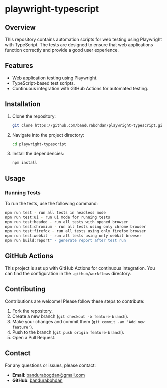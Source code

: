 # playwright-typescript

## Overview

This repository contains automation scripts for web testing using Playwright with TypeScript. The tests are designed to ensure that web applications function correctly and provide a good user experience.

## Features

- Web application testing using Playwright.
- TypeScript-based test scripts.
- Continuous integration with GitHub Actions for automated testing.


## Installation

1. Clone the repository:

    ```bash
    git clone https://github.com/bandurabohdan/playwright-typescript.git
    ```

2. Navigate into the project directory:

    ```bash
    cd playwright-typescript
    ```

3. Install the dependencies:

    ```bash
    npm install
    ```

## Usage

### Running Tests

To run the tests, use the following command:

```bash
npm run test - run all tests in headless mode
npm run test:ui - run ui mode for running tests
npm run test:headed - run all tests with opened browser
npm run test:chromium - run all tests using only chrome browser
npm run test:firefox - run all tests using only firefox browser
npm run test:webkit - run all tests using only webkit browser
npm run build:report" - generate report after test run
```

## GitHub Actions

This project is set up with GitHub Actions for continuous integration. You can find the configuration in the `.github/workflows` directory.

## Contributing

Contributions are welcome! Please follow these steps to contribute:

1. Fork the repository.
2. Create a new branch (`git checkout -b feature-branch`).
3. Make your changes and commit them (`git commit -am 'Add new feature'`).
4. Push to the branch (`git push origin feature-branch`).
5. Open a Pull Request.

## Contact

For any questions or issues, please contact:

- **Email**: bandurabogdan@gmail.com
- **GitHub**: [bandurabohdan](https://github.com/bandurabohdan)
